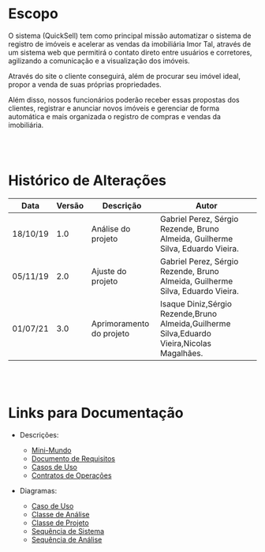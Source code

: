 # **Escopo**

O sistema (QuickSell) tem como principal missão automatizar o sistema de registro de imóveis e acelerar as vendas da imobiliária Imor Tal, através de um sistema web que permitirá o contato direto entre usuários e corretores, agilizando a comunicação e a visualização dos imóveis.

Através do site o cliente conseguirá, além de procurar seu imóvel ideal, propor a venda de suas próprias propriedades.

Além disso, nossos funcionários poderão receber essas propostas dos clientes, registrar e anunciar novos imóveis e gerenciar de forma automática e mais organizada o registro de compras e vendas da imobiliária.

</br> </br>


# **Histórico de Alterações**

| **Data** | **Versão** | **Descrição** | **Autor** |
| --- | --- | --- | --- |
| 18/10/19 | 1.0 | Análise do projeto | Gabriel Perez, Sérgio Rezende, Bruno Almeida, Guilherme Silva, Eduardo Vieira. |
| 05/11/19 | 2.0 | Ajuste do projeto | Gabriel Perez, Sérgio Rezende, Bruno Almeida, Guilherme Silva, Eduardo Vieira. |
| 01/07/21 | 3.0 | Aprimoramento do projeto | Isaque Diniz,Sérgio Rezende,Bruno Almeida,Guilherme Silva,Eduardo Vieira,Nicolas Magalhães. |

</br> </br>

# **Links para Documentação**
- Descrições:
  - [Mini-Mundo](/Documentação/Descrições/Mini-Mundo.md)
  - [Documento de Requisitos](/Documentação/Descrições/Documento_de_Requisitos.md)
  - [Casos de Uso](/Documentação/Descrições/Casos_de_Uso.md)
  - [Contratos de Operações](/Documentação/Descrições/Contratos_de_Operações.md)

- Diagramas:
  - [Caso de Uso](/Documentação/Diagramas/Caso_de_Uso/Caso_de_Uso.png)
  - [Classe de Análise](/Documentação/Diagramas/Diagrama_de_Classe/Diagrama_de_Classe.png)
  - [Classe de Projeto](/Documentação/Diagramas/Diagrama_de_Classe_de_Projeto/Diagrama%20de%20Classe%20de%20Projeto.png)
  - [Sequência de Sistema](/Documentação/Diagramas/Diagrama_de_Sequencia)
  - [Sequência de Análise](/Documentação/Diagramas/Diagrama_de_Sequencia_de_Projeto)

